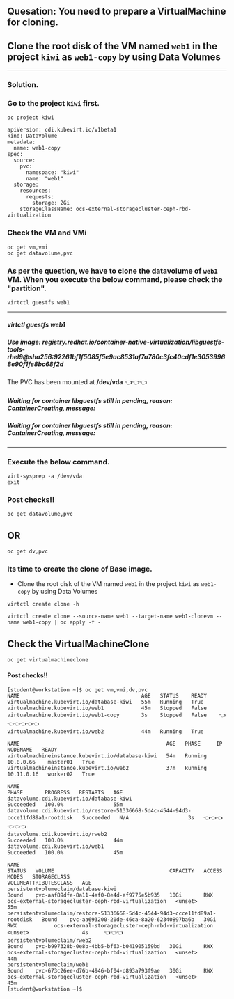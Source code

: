 ## Quesation: You need to prepare a VirtualMachine for cloning.
## Clone the root disk of the VM named `web1` in the project `kiwi` as `web1-copy` by using Data Volumes
---

### Solution. 
### Go to the project `kiwi` first.
```
oc project kiwi
```

```
apiVersion: cdi.kubevirt.io/v1beta1
kind: DataVolume
metadata:
  name: web1-copy
spec:
  source:
    pvc: 
      namespace: "kiwi" 
      name: "web1" 
  storage: 
    resources:
      requests:
        storage: 2Gi 
    storageClassName: ocs-external-storagecluster-ceph-rbd-virtualization
```
### Check the VM and VMi
```
oc get vm,vmi
oc get datavolume,pvc
```
### As  per the question, we have to clone the datavolume of `web1` VM. When you execute the below command, please check the "partition".

```
virtctl guestfs web1
```
---
#####  virtctl guestfs web1
#####  Use image: registry.redhat.io/container-native-virtualization/libguestfs-tools-rhel9@sha256:92261bf1f5085f5e9ac8531af7a780c3fc40cdf1e30539968e90f1fe8bc68f2d 

 The PVC has been mounted at **/dev/vda** 👈👈👈
##### Waiting for container libguestfs still in pending, reason: ContainerCreating, message:  
##### Waiting for container libguestfs still in pending, reason: ContainerCreating, message:
---
### Execute the below command.
```
virt-sysprep -a /dev/vda
exit
```
### Post checks!!
```
oc get datavolume,pvc
```
## OR 
```
oc get dv,pvc
```
### Its time to create the clone of Base image.
- Clone the root disk of the VM named `web1` in the project `kiwi` as `web1-copy` by using Data Volumes
```
virtctl create clone -h
```

```
virtctl create clone --source-name web1 --target-name web1-clonevm --name web1-copy | oc apply -f -
```

## Check the VirtualMachineClone
```
oc get virtualmachineclone
```
#### Post checks!!

```
[student@workstation ~]$ oc get vm,vmi,dv,pvc
NAME                                       AGE   STATUS    READY
virtualmachine.kubevirt.io/database-kiwi   55m   Running   True
virtualmachine.kubevirt.io/web1            45m   Stopped   False
virtualmachine.kubevirt.io/web1-copy       3s    Stopped   False    👈👈👈👈👈👈
virtualmachine.kubevirt.io/web2            44m   Running   True

NAME                                               AGE   PHASE     IP           NODENAME   READY
virtualmachineinstance.kubevirt.io/database-kiwi   54m   Running   10.8.0.66    master01   True
virtualmachineinstance.kubevirt.io/web2            37m   Running   10.11.0.16   worker02   True

NAME                                                                               PHASE       PROGRESS   RESTARTS   AGE
datavolume.cdi.kubevirt.io/database-kiwi                                           Succeeded   100.0%                55m
datavolume.cdi.kubevirt.io/restore-51336668-5d4c-4544-94d3-ccce11fd89a1-rootdisk   Succeeded   N/A                   3s   👈👈👈👈👈👈
datavolume.cdi.kubevirt.io/rweb2                                                   Succeeded   100.0%                44m
datavolume.cdi.kubevirt.io/web1                                                    Succeeded   100.0%                45m

NAME                                                                          STATUS   VOLUME                                     CAPACITY   ACCESS MODES   STORAGECLASS                                          VOLUMEATTRIBUTESCLASS   AGE
persistentvolumeclaim/database-kiwi                                           Bound    pvc-aaf89dfe-8a11-4af0-8e4d-af9775e5b935   10Gi       RWX            ocs-external-storagecluster-ceph-rbd-virtualization   <unset>                 55m
persistentvolumeclaim/restore-51336668-5d4c-4544-94d3-ccce11fd89a1-rootdisk   Bound    pvc-aa693200-20de-46ca-8a20-62340897ba6b   30Gi       RWX            ocs-external-storagecluster-ceph-rbd-virtualization   <unset>                 4s     👈👈👈
persistentvolumeclaim/rweb2                                                   Bound    pvc-b997328b-0e8b-4bb5-bf63-b041905159bd   30Gi       RWX            ocs-external-storagecluster-ceph-rbd-virtualization   <unset>                 44m
persistentvolumeclaim/web1                                                    Bound    pvc-673c26ee-d76b-4946-bf04-d893a793f9ae   30Gi       RWX            ocs-external-storagecluster-ceph-rbd-virtualization   <unset>                 45m
[student@workstation ~]$
```
